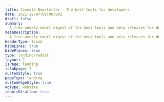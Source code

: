 ```yaml
---
title: Console Newsletter - The best tools for developers
date: 2021-12-07T09:00:00Z
draft: false
summary:
  A free weekly email digest of the best tools and beta releases for developers.
metaDescription:
  A free weekly email digest of the best tools and beta releases for developers.
headerType: fixed
hideLines: true
hidePlanes: true
type: landing/reddit
layout: 2
isPage: landing
isSubpage: 2
customStyle: true
pageType: landing
customPageStyle: true
ogType: website
robotsDisallow: true
---
```


